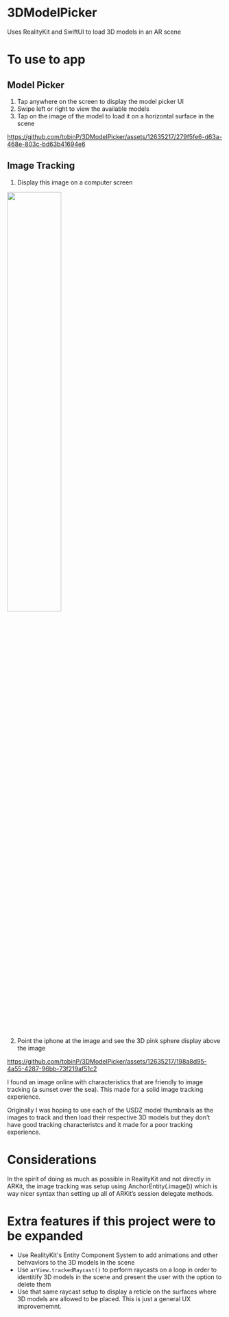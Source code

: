 # 3DModelPicker
Uses RealityKit and SwiftUI to load 3D models in an AR scene

# To use to app

## Model Picker
1. Tap anywhere on the screen to display the model picker UI
2. Swipe left or right to view the available models
3. Tap on the image of the model to load it on a horizontal surface in the scene

https://github.com/tobinP/3DModelPicker/assets/12635217/279f5fe6-d63a-468e-803c-bd63b41694e6

## Image Tracking

1. Display this image on a computer screen
<img src=https://github.com/tobinP/3DModelPicker/assets/12635217/7102b3e4-cb84-4b4f-b721-0c396f5cac04 width=50%>

2. Point the iphone at the image and see the 3D pink sphere display above the image

https://github.com/tobinP/3DModelPicker/assets/12635217/198a8d95-4a55-4287-96bb-73f219af51c2

I found an image online with characteristics that are friendly to image tracking (a sunset over the sea).
This made for a solid image tracking experience.

Originally I was hoping to use each of the USDZ model thumbnails as the images to track and then load their
respective 3D models but they don't have good tracking characteristcs and it made for a poor tracking experience.

# Considerations

In the spirit of doing as much as possible in RealityKit and not directly in ARKit, the image tracking was setup 
using AnchorEntity(.image()) which is way nicer syntax than setting up all of ARKit’s session delegate methods.

# Extra features if this project were to be expanded

- Use RealityKit's Entity Component System to add animations and other behvaviors to the 3D models in the scene
- Use `arView.trackedRaycast()` to perform raycasts on a loop in order to identitify 3D models in the scene and present the user with the option to delete them
- Use that same raycast setup to display a reticle on the surfaces where 3D models are allowed to be placed. This is just a general UX improvememnt.
